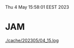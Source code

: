 Thu  4 May 15:58:01 EEST 2023
# JAM
<a href='./cache/202305/04_15.log'>./cache/202305/04_15.log</a>
